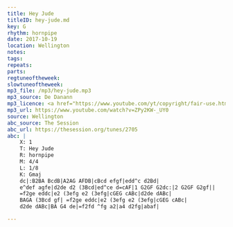 ```yaml
---
title: Hey Jude
titleID: hey-jude.md
key: G
rhythm: hornpipe
date: 2017-10-19
location: Wellington 
notes:
tags: 
repeats: 
parts: 
regtuneoftheweek:
slowtuneoftheweek:
mp3_file: /mp3/hey-jude.mp3
mp3_source: De Danann
mp3_licence: <a href="https://www.youtube.com/yt/copyright/fair-use.html">YouTube Fair Use</a>
mp3_url: https://www.youtube.com/watch?v=ZPy2KW-_UY0
source: Wellington
abc_source: The Session
abc_url: https://thesession.org/tunes/2705
abc: |
    X: 1
    T: Hey Jude
    R: hornpipe
    M: 4/4
    L: 1/8
    K: Gmaj
    dc|:B2BA BcdB|A2AG AFDB|cBcd efgf|edd^c d2Bd|
    e^def agfe|d2de d2 (3Bcd|ed^ce d=cAF|1 G2GF G2dc:|2 G2GF G2gf||
    =f2ge eddc|e2 (3efg e2 (3efg|cGEG cABc|d2de dABc|
    BAGA (3Bcd gf| =f2ge eddc|e2 (3efg e2 (3efg|cGEG cABc|
    d2de dABc|BA G4 de|=f2fd ^fg a2|a4 d2fg|abaf|

---
```

